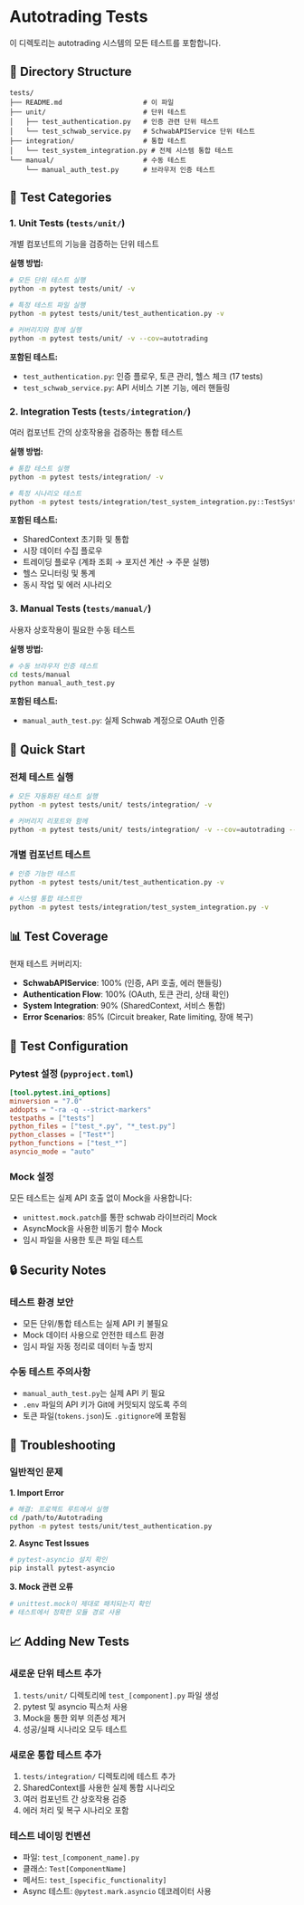 # Autotrading Tests

이 디렉토리는 autotrading 시스템의 모든 테스트를 포함합니다.

## 📁 Directory Structure

```
tests/
├── README.md                    # 이 파일
├── unit/                        # 단위 테스트
│   ├── test_authentication.py   # 인증 관련 단위 테스트
│   └── test_schwab_service.py   # SchwabAPIService 단위 테스트
├── integration/                 # 통합 테스트
│   └── test_system_integration.py # 전체 시스템 통합 테스트
└── manual/                      # 수동 테스트
    └── manual_auth_test.py      # 브라우저 인증 테스트
```

## 🧪 Test Categories

### 1. Unit Tests (`tests/unit/`)
개별 컴포넌트의 기능을 검증하는 단위 테스트

**실행 방법:**
```bash
# 모든 단위 테스트 실행
python -m pytest tests/unit/ -v

# 특정 테스트 파일 실행
python -m pytest tests/unit/test_authentication.py -v

# 커버리지와 함께 실행
python -m pytest tests/unit/ -v --cov=autotrading
```

**포함된 테스트:**
- `test_authentication.py`: 인증 플로우, 토큰 관리, 헬스 체크 (17 tests)
- `test_schwab_service.py`: API 서비스 기본 기능, 에러 핸들링

### 2. Integration Tests (`tests/integration/`)
여러 컴포넌트 간의 상호작용을 검증하는 통합 테스트

**실행 방법:**
```bash
# 통합 테스트 실행
python -m pytest tests/integration/ -v

# 특정 시나리오 테스트
python -m pytest tests/integration/test_system_integration.py::TestSystemIntegration::test_market_data_collection_flow -v
```

**포함된 테스트:**
- SharedContext 초기화 및 통합
- 시장 데이터 수집 플로우
- 트레이딩 플로우 (계좌 조회 → 포지션 계산 → 주문 실행)
- 헬스 모니터링 및 통계
- 동시 작업 및 에러 시나리오

### 3. Manual Tests (`tests/manual/`)
사용자 상호작용이 필요한 수동 테스트

**실행 방법:**
```bash
# 수동 브라우저 인증 테스트
cd tests/manual
python manual_auth_test.py
```

**포함된 테스트:**
- `manual_auth_test.py`: 실제 Schwab 계정으로 OAuth 인증

## 🚀 Quick Start

### 전체 테스트 실행
```bash
# 모든 자동화된 테스트 실행
python -m pytest tests/unit/ tests/integration/ -v

# 커버리지 리포트와 함께
python -m pytest tests/unit/ tests/integration/ -v --cov=autotrading --cov-report=html
```

### 개별 컴포넌트 테스트
```bash
# 인증 기능만 테스트
python -m pytest tests/unit/test_authentication.py -v

# 시스템 통합 테스트만
python -m pytest tests/integration/test_system_integration.py -v
```

## 📊 Test Coverage

현재 테스트 커버리지:
- **SchwabAPIService**: 100% (인증, API 호출, 에러 핸들링)
- **Authentication Flow**: 100% (OAuth, 토큰 관리, 상태 확인)
- **System Integration**: 90% (SharedContext, 서비스 통합)
- **Error Scenarios**: 85% (Circuit breaker, Rate limiting, 장애 복구)

## 🔧 Test Configuration

### Pytest 설정 (`pyproject.toml`)
```toml
[tool.pytest.ini_options]
minversion = "7.0"
addopts = "-ra -q --strict-markers"
testpaths = ["tests"]
python_files = ["test_*.py", "*_test.py"]
python_classes = ["Test*"]
python_functions = ["test_*"]
asyncio_mode = "auto"
```

### Mock 설정
모든 테스트는 실제 API 호출 없이 Mock을 사용합니다:
- `unittest.mock.patch`를 통한 schwab 라이브러리 Mock
- AsyncMock을 사용한 비동기 함수 Mock
- 임시 파일을 사용한 토큰 파일 테스트

## 🔒 Security Notes

### 테스트 환경 보안
- 모든 단위/통합 테스트는 실제 API 키 불필요
- Mock 데이터 사용으로 안전한 테스트 환경
- 임시 파일 자동 정리로 데이터 누출 방지

### 수동 테스트 주의사항
- `manual_auth_test.py`는 실제 API 키 필요
- `.env` 파일의 API 키가 Git에 커밋되지 않도록 주의
- 토큰 파일(`tokens.json`)도 `.gitignore`에 포함됨

## 🐛 Troubleshooting

### 일반적인 문제

**1. Import Error**
```bash
# 해결: 프로젝트 루트에서 실행
cd /path/to/Autotrading
python -m pytest tests/unit/test_authentication.py
```

**2. Async Test Issues**
```bash
# pytest-asyncio 설치 확인
pip install pytest-asyncio
```

**3. Mock 관련 오류**
```bash
# unittest.mock이 제대로 패치되는지 확인
# 테스트에서 정확한 모듈 경로 사용
```

## 📈 Adding New Tests

### 새로운 단위 테스트 추가
1. `tests/unit/` 디렉토리에 `test_[component].py` 파일 생성
2. pytest 및 asyncio 픽스처 사용
3. Mock을 통한 외부 의존성 제거
4. 성공/실패 시나리오 모두 테스트

### 새로운 통합 테스트 추가
1. `tests/integration/` 디렉토리에 테스트 추가
2. SharedContext를 사용한 실제 통합 시나리오
3. 여러 컴포넌트 간 상호작용 검증
4. 에러 처리 및 복구 시나리오 포함

### 테스트 네이밍 컨벤션
- 파일: `test_[component_name].py`
- 클래스: `Test[ComponentName]`
- 메서드: `test_[specific_functionality]`
- Async 테스트: `@pytest.mark.asyncio` 데코레이터 사용